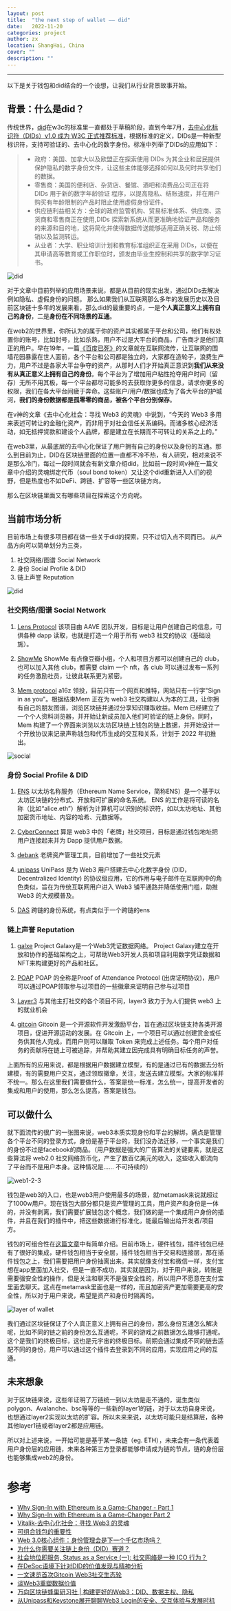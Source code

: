 ```yaml
---
layout: post
title:  "the next step of wallet —— did"
date:   2022-11-20
categories: project
author: zx
location: ShangHai, China
cover: ""
description: ""
---
```

---

以下是关于钱包和did结合的一个设想，让我们从行业背景故事开始。
## 背景：什么是did？
传统世界，[did](https://www.w3.org/TR/did-core/)在w3c的标准里一直都处于草稿阶段，直到今年7月，[去中心化标识符（DIDs）v1.0 成为 W3C 正式推荐标准](https://www.w3.org/2022/07/pressrelease-did-rec.html.zh)，根据标准的定义，DIDs是一种新型标识符，支持可验证的、去中心化的数字身份。标准中列举了DIDs的应用如下：
> - 政府：美国、加拿大以及欧盟正在探索使用 DIDs 为其企业和居民提供保护隐私的数字身份文件，让这些主体能够选择如何以及何时共享他们的数据。
> - 零售商：美国的便利店、杂货店、餐馆、酒吧和消费品公司正在将 DIDs 用于新的数字年龄验证 程序，以提高隐私、结账速度，并在用户购买有年龄限制的产品时阻止使用虚假身份证件。
> - 供应链利益相关方：全球的政府监管机构、贸易标准体系、供应商、运货商和零售商正在使用,DIDs 探索新系统从而更准确地验证产品和服务的来源和目的地，这将简化并使得数据传送能够适用正确关税、防止倾销以及监测转运。
> - 从业者：大学、职业培训计划和教育标准组织正在采用 DIDs，以便在其申请高等教育或工作职位时，颁发由毕业生控制和共享的数字学习证书。

![did](https://www.w3.org/TR/did-core/diagrams/parts-of-a-did.svg)

对于文章中目前列举的应用场景来说，都是从目前的现实出发，通过DIDs去解决例如隐私、虚假身份的问题。
那么如果我们从互联网那么多年的发展历史以及目前区块链十多年的发展来看，那么did的最重要的点，一是**个人真正意义上拥有自己的身份**，二是**身份在不同场景的互通**。

在web2的世界里，你所认为的属于你的资产其实都属于平台和公司，他们有权处置你的账号，比如封号，比如杀熟，用户不过是大平台的商品，广告商才是他们真正的用户。早在19年，一篇[《百度已死》](https://www.huxiu.com/article/282406.html)的文章就在互联网流传，让互联网的围墙花园暴露在世人面前，各个平台和公司都是独立的，大家都在造轮子，浪费生产力，用户不过是各家大平台争夺的资产，从那时人们才开始真正意识到**我们从来没有从真正意义上拥有自己的身份**。每个平台为了增加用户粘性抢夺用户时间（留存）无所不用其极，每一个平台都尽可能多的去获取你更多的信息，请求你更多的权限，我们在各大平台间疲于奔命。这些账户/用户/数据也成为了各大平台的护城河，**我们的身份数据都是孤零零的商品，被各个平台分别保存**。

在v神的文章《去中心化社会：寻找 Web3 的灵魂》中说到，“今天的 Web3 多用来表述可转让的金融化资产，⽽非用于对社会信任关系编码。⽽诸多核心经济活动，如无抵押贷款和建设个人品牌，都是建立在长期而不可转让的关系之上的。”

在web3里，从最底层的去中心化保证了用户拥有自己的身份以及身份的互通。那么到目前为止，DID在区块链里面的位置一直都不冷不热，有人研究，相对来说不是那么冷门，每过一段时间就会有新文章介绍did，比如前一段时间v神在一篇文章中介绍的灵魂绑定代币（soul bond token）又让这个did重新进入人们的视野，但是热度也不如DeFi、跨链、扩容等一些区块链方向。

那么在区块链里面又有哪些项目在探索这个方向呢。

## 当前市场分析
目前市场上有很多项目都在做一些关于did的探索，只不过切入点不同而已。
从产品方向可以简单划分为三类，
1. 社交网络/图谱 Social Network
2. 身份 Social Profile & DID
3. 链上声誉 Reputation

![did](https://image.theblockbeats.info/upload/2022-03-01/3625ea69c7a82537d085650f5252147839ff8c44.png?x-oss-process=image/quality,q_90/watermark,image_d2F0ZXJtYXJrbmV3LnBuZz94LW9zcy1wcm9jZXNzPWltYWdlL3Jlc2l6ZSxQXzIw,g_center)

### 社交网络/图谱 Social Network
1. [Lens Protocol](https://www.lens.xyz/)
该项目由 AAVE 团队开发，目标是让用户创建自己的信息，可供各种 dapp 读取，也就是打造一个用于所有 web3 社交的协议（基础设施）。

2. [ShowMe](https://showme.fan/)
ShowMe 有点像豆瓣小组，个人和项目方都可以创建自己的 club，也可以加入其他 club，都需要 claim 一个 nft，各 club 可以通过发布一系列的任务激励社员，让彼此联系更为紧密。

3. [Mem protocol](https://mem.co/)
a16z 领投，目前只有一个网页和推特，网站只有一行字"Sign in as you"。根据结束Mem 正在为 web3 社交构建以人为本的工具，让你拥有自己的朋友图谱，浏览区块链并通过分享知识赚取收益。Mem 已经建立了一个个人资料浏览器，并开始让新成员加入他们可验证的链上身份。同时，Mem 构建了一个界面来浏览以太坊区块链上钱包的链上数据，并开始设计一个开放协议来记录声称钱包和代币生成的交互和关系，计划于 2022 年初推出。

![social](https://image.theblockbeats.info/upload/2022-06-17/89038c91bd6664a0d1306af81d8aef6bee2af086.png?x-oss-process=image/quality,q_50/format,webp)

### 身份 Social Profile & DID
1. [ENS](https://ens.domains/)
以太坊名称服务（Ethereum Name Service，简称ENS）是一个基于以太坊区块链的分布式、开放和可扩展的命名系统。 ENS 的工作是将可读的名称（比如“alice.eth”）解析为计算机可以识别的标识符，如以太坊地址、其他加密货币地址、内容的哈希、元数据等。

2. [CyberConnect](https://cyberconnect.me/)
算是 web3 中的「老牌」社交项目，目标是通过钱包地址把用户连接起来并为 Dapp 提供用户数据。

3. [debank](https://debank.com/)
老牌资产管理工具，目前增加了一些社交元素

4. [unipass](https://unipass.id/)
UniPass 是为 Web3 用户搭建去中心化数字身份 (DID，Decentralized Identity) 的协议级应用，它的作用与电子邮件在互联网中的角色类似，旨在为传统互联网用户进入 Web3 铺平通路并降低使用门槛，助推 Web3 的大规模普及。

5. [DAS](https://www.did.id/)
跨链的身份系统，有点类似于一个跨链的ens

### 链上声誉 Reputation

1. [galxe](https://galxe.com/)
Project Galaxy是一个Web3凭证数据网络。 Project Galaxy建立在开放和协作的基础架构之上，可帮助Web3开发人员和项目利用数字凭证数据和NFT来构建更好的产品和社区。

2. [POAP](https://poap.xyz/)
POAP 的全称是Proof of Attendance Protocol (出席证明协议)，用户可以通过POAP领取参与过项目的一些徽章来证明自己参与过项目

3. [Layer3](https://beta.layer3.xyz/)
与其他主打社交的各个项目不同，layer3 致力于为人们提供 web3 上的就业机会

4. [gitcoin](https://gitcoin.co/)
Gitcoin 是一个开源软件开发激励平台，旨在通过区块链支持各类开源项目，促进开源运动的发展。在 Gitcoin 上，一个项目可以通过创建赏金或任务供其他人完成，而用户则可以赚取 Token 来完成上述任务。每个用户对任务的贡献将在链上可被追踪，并帮助其建立因完成具有明确目标任务的声誉。

上面所有的应用来说，都是根据用户数据建立模型，有的是通过已有的数据去分析建模，有的需要用户交互，通过领取徽章，关注，发送去建立模型。大家的标准并不统一。那么在这里我们需要做什么，答案是统一标准，怎么统一，提高开发者的集成和用户的使用，那么怎么提高，答案是钱包。

## 可以做什么

就下面流传的很广的一张图来说，web3本质实现身份和平台的解绑，痛点是管理各个平台不同的登录方式，身份是基于平台的，我们没办法迁移，一个事实是我们的身份不过是facebook的商品。（用户数据是强大的广告算法的关键要素，就是这些算法将 web2.0 社交网络货币化，产生了数百亿美元的收入，这些收入都流向了平台而不是用户本身。这种情况是...... 不可持续的）

![web1-2-3](https://image.theblockbeats.info/upload/2022-06-17/8d779a427f3a8b05c62ff130c5d36c8920841b2e.png?x-oss-process=image/quality,q_50/format,webp)


钱包是web3的入口，也是web3用户使用最多的场景，就metamask来说就超过了1000w用户。现在钱包大部分都只是资产管理的工具，用户资产和身份是一体的，并没有剥离，我们需要扩展钱包这个概念，我们做的是一个集成用户身份的插件，并且在我们的插件中，把这些数据进行标准化，能最后输出给开发者/项目方。

钱包的可组合性在[这篇文章](https://www.panewslab.com/zh/articledetails/D03958471.html)中有简单介绍。目前市场上，硬件钱包，插件钱包已经有了很好的集成，硬件钱包相当于安全层，插件钱包相当于交易和连接层，那在插件钱包之上，我们需要把用户身份抽离出来。其实就像支付宝和微信一样，支付宝想在app里面加入社交，但是一直不成功，其实就是因为，对于用户来说，转账是需要强安全性的操作，但是关注和聊天不是强安全性的，所以用户不愿意在支付宝里面去聊天。这点在metamask里面也是一样的，而且加密资产更加需要更高的安全性，所以对于用户来说，希望是资产和身份时隔离的。

![layer of wallet](https://image.panewslab.com/upload/pachong/20210521/21052111520635369865.jpeg)

我们通过区块链保证了个人真正意义上拥有自己的身份，那么身份互通怎么解决呢，比如不同的链之前的身份怎么互通呢，不同的游戏之前数据怎么能够打通呢。这个是我们的终极目标，这也是元宇宙的终极目标。前期会通过集成不同的链去适配不同的身份，用户可以通过这个插件去登录到不同的应用，实现应用之间的互通。

## 未来想象
对于区块链来说，这些年证明了万链统一到以太坊是走不通的，诞生类似polygon、Avalanche、bsc等等的一些新的layer1的链，对于以太坊自身来说，也想通过layer2实现以太坊的扩容。所以未来来说，以太坊可能只是结算层，各种其他layer1链或者layer2都是应用链。

所以对上述来说，一开始可能是基于某一条链（eg. ETH），未来会有一条代表着用户身份层的应用链，未来各种第三方登录都能够申请成为链的节点，链的身份层也能够集成web2的身份。


# 参考
- [Why Sign-In with Ethereum is a Game-Changer - Part 1](https://blog.spruceid.com/sign-in-with-ethereum-is-a-game-changer-part-1/)
- [Why Sign-In with Ethereum is a Game-Changer Part 2](https://blog.spruceid.com/why-sign-in-with-ethereum-is-a-game-changer-part-2/)
- [Vitalik-去中心化社会：寻找 Web3 的灵魂](https://web3caff.com/zh/archives/10440)
- [可组合钱包的重要性](https://www.panewslab.com/zh/articledetails/D03958471.html)
- [Web 3.0核心组件：身份管理会是下一个千亿市场吗？](https://www.theblockbeats.info/news/29425?search=1)
- [为什么你需要关注链上身份（DID）赛道？](https://www.theblockbeats.info/news/29538?search=1)
- [社会地位即服务, Status as a Service (一): 社交网络是一种 ICO 行为？](https://zhuanlan.zhihu.com/p/58307165)
- [在DeSoc语境下针对DID的价值发现与精神分析](https://www.theblockbeats.info/news/31590?search=1)
- [一文速览首次Gitcoin Web3社交生态轮](https://www.panewslab.com/zh/articledetails/64bs55b3.html)
- [谈Web3重塑数据价值](https://www.panewslab.com/zh/articledetails/1640692713457476.html)
- [万向区块链蜂巢研习社 | 构建更好的Web3：DID、数据主权、隐私](https://mp.weixin.qq.com/s/obErYjJ8AKZjRiGV-5A8UQ)
- [从Unipass和Keystone展开聊聊Web3 Login的安全、交互体验与发展时机](https://www.xiaoyuzhoufm.com/episode/62f752884723ce2f9c75eae8)